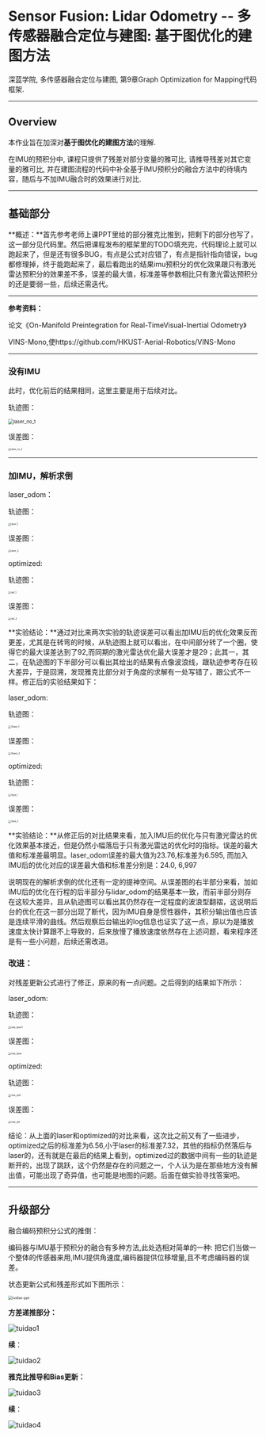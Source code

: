 # Sensor Fusion: Lidar Odometry -- 多传感器融合定位与建图: 基于图优化的建图方法

深蓝学院, 多传感器融合定位与建图, 第9章Graph Optimization for Mapping代码框架.

---

## Overview

本作业旨在加深对**基于图优化的建图方法**的理解.

在IMU的预积分中, 课程只提供了残差对部分变量的雅可比, 请推导残差对其它变量的雅可比, 并在建图流程的代码中补全基于IMU预积分的融合方法中的待填内容，随后与不加IMU融合时的效果进行对比.

---

## 基础部分

**概述：**首先参考老师上课PPT里给的部分雅克比推到，把剩下的部分也写了，这一部分见代码里。然后把课程发布的框架里的TODO填充完，代码理论上就可以跑起来了，但是还有很多BUG，有点是公式对应错了，有点是指针指向错误，bug都修理掉，终于能跑起来了，最后看跑出的结果imu预积分的优化效果跟只有激光雷达预积分的效果差不多，误差的最大值，标准差等参数相比只有激光雷达预积分的还是要弱一些，后续还需迭代。

---

**参考资料：**

论文《On-Manifold Preintegration for Real-TimeVisual-Inertial Odometry》

VINS-Mono,使https://github.com/HKUST-Aerial-Robotics/VINS-Mono

---

### 没有IMU

此时，优化前后的结果相同，这里主要是用于后续对比。

轨迹图：

<img src="doc/images/laser_no_1.png" alt="laser_no_1" style="zoom: 67%;" />

误差图：

<img src="doc/images/laser_no_2.png" alt="laser_no_2" style="zoom:33%;" />

---

### 加IMU，解析求倒

laser_odom：

轨迹图：

<img src="doc/images/laser_1.png" alt="laser_1" style="zoom: 33%;" />

误差图：

<img src="doc/images/laser_2.png" alt="laser_2" style="zoom:33%;" />

optimized:

轨迹图：

<img src="doc/images/opt_1.png" alt="opt_1" style="zoom:33%;" />

误差图：

<img src="doc/images/opt_2.png" alt="opt_2" style="zoom:33%;" />

**实验结论：**通过对比来两次实验的轨迹误差可以看出加IMU后的优化效果反而更差，尤其是在转弯的时候，从轨迹图上就可以看出，在中间部分转了一个圈，使得它的最大误差达到了92,而同期的激光雷达优化最大误差才是29；此其一，其二，在轨迹图的下半部分可以看出其给出的结果有点像波浪线，跟轨迹参考存在较大差异，于是回溯，发现雅克比部分对于角度的求解有一处写错了，跟公式不一样。修正后的实验结果如下：

laser_odom:

轨迹图：

<img src="doc/images/3lsaer_1.png" alt="3lsaer_1" style="zoom:33%;" />

误差图：

<img src="doc/images/3lsaer_2.png" alt="3lsaer_2" style="zoom: 33%;" />

optimized:

轨迹图：

<img src="doc/images/3opt_1.png" alt="3opt_1" style="zoom:33%;" />

误差图：

<img src="doc/images/3opt_2.png" alt="3opt_2" style="zoom:33%;" />

**实验结论：**从修正后的对比结果来看，加入IMU后的优化与只有激光雷达的优化效果基本接近，但是仍然小幅落后于只有激光雷达的优化时的指标。误差的最大值和标准差最明显。laser_odom误差的最大值为23.76,标准差为6.595, 而加入IMU后的优化对应的误差最大值和标准差分别是：24.0, 6,997

说明现在的解析求倒的优化还有一定的提神空间。从误差图的右半部分来看，加如IMU后的优化在行程的后半部分与lidar_odom的结果基本一致，而前半部分则存在这较大差异，且从轨迹图可以看出其仍然存在一定程度的波浪型翻褶，这说明后台的优化在这一部分出现了断代，因为IMU自身是惯性器件，其积分输出值也应该是连续平滑的曲线。然后观察后台输出的log信息也证实了这一点，原以为是播放速度太快计算跟不上导致的，后来放慢了播放速度依然存在上述问题，看来程序还是有一些小问题，后续还需改进。

### 改进：

对残差更新公式进行了修正，原来的有一点问题。之后得到的结果如下所示：

laser_odom:

轨迹图：

<img src="doc/images/new_laser1.png" alt="new_laser1" style="zoom: 33%;" />

误差图：

<img src="doc/images/new_laser.png" alt="new_laser" style="zoom: 33%;" />

optimized:

轨迹图：

<img src="doc/images/new_opt1.png" alt="new_opt1" style="zoom: 33%;" />

误差图：

<img src="doc/images/new_opt.png" alt="new_opt" style="zoom: 33%;" />

结论：从上面的laser和optimized的对比来看，这次比之前又有了一些进步，optimized之后的标准差为6.56,小于laser的标准差7.32，其他的指标仍然落后与laser的，还有就是在最后的结果上看到，optimized过的数据中间有一些的轨迹是断开的，出现了跳跃，这个仍然是存在的问题之一，个人认为是在那些地方没有解出值，可能出现了奇异值，也可能是地图的问题。后面在做实验寻找答案吧。



---

## 升级部分

融合编码预积分公式的推倒：

编码器与IMU基于预积分的融合有多种方法,此处选相对简单的一种:
把它们当做一个整体的传感器来用,IMU提供角速度,编码器提供位移增量,且不考虑编码器的误
差。

状态更新公式和残差形式如下图所示：

<img src="doc/images/tuidao-ppt.png" alt="tuidao-ppt" style="zoom:50%;" />

**方差递推部分：**

![tuidao1](doc/images/tuidao1.jpg)

**续**：

![tuidao2](doc/images/tuidao2.jpg)

**雅克比推导和Bias更新：**

![tuidao3](doc/images/tuidao3.jpg)

**续**：

![tuidao4](doc/images/tuidao4.jpg)